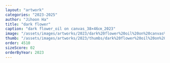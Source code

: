 ```yaml
---
layout: "artwork"
categories: "2023-2025"
author: "Jihoon Ha"
title: "dark flower"
caption: "dark flower_oil on canvas_38×46㎝_2023"
image: "/assets/images/artworks/2023/dark%20flower%20oil%20on%20canvas%2038x46cm%202023.jpg"
thumb: "/assets/images/artworks/2023/thumbs/dark%20flower%20oil%20on%20canvas%2038x46cm%202023.jpg"
order: 4510
sizeScore: 02
orderByYear: 2023
---
```

